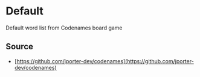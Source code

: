 # Default
Default word list from Codenames board game

## Source
- [https://github.com/jporter-dev/codenames](https://github.com/jporter-dev/codenames)

